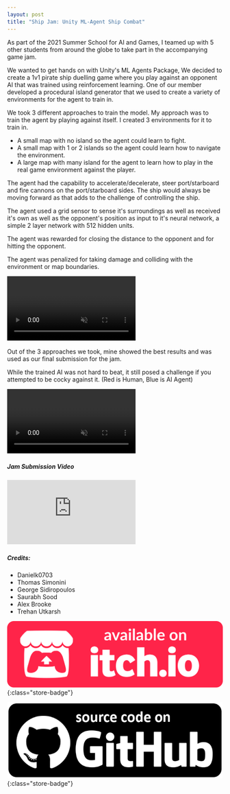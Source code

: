 ```yaml
---
layout: post
title: "Ship Jam: Unity ML-Agent Ship Combat"
---
```


As part of the 2021 Summer School for AI and Games, I teamed up with 5 other students from around the globe to take part in the accompanying game jam. 

We wanted to get hands on with Unity's ML Agents Package, We decided to create a 1v1 pirate ship duelling game where you play against an opponent AI that was trained using reinforcement learning. One of our member developed a procedural island generator that we used to create a variety of environments for the agent to train in.

We took 3 different approaches to train the model. My approach was to train the agent by playing against itself. I created 3 environments for it to train in.
- A small map with no island so the agent could learn to fight.
- A small map with 1 or 2 islands so the agent could learn how to navigate the environment.
- A large map with many island for the agent to learn how to play in the real game environment against the player.

The agent had the capability to accelerate/decelerate, steer port/starboard and fire cannons on the port/starboard sides. The ship would always be moving forward as that adds to the challenge of controlling the ship.

The agent used a grid sensor to sense it's surroundings as well as received it's own as well as the opponent's position as input to it's neural network, a simple 2 layer network with 512 hidden units.

The agent was rewarded for closing the distance to the opponent and for hitting the opponent.

The agent was penalized for taking damage and colliding with the environment or map boundaries.

<video autoplay muted loop class="post-video">
      <source src="/assets/media/shipjam_training_vid.mp4" type="video/mp4">
</video>

Out of the 3 approaches we took, mine showed the best results and was used as our final submission for the jam.

While the trained AI was not hard to beat, it still posed a challenge if you attempted to be cocky against it. (Red is Human, Blue is AI Agent)

<video autoplay muted loop class="post-video">
      <source src="/assets/media/shipjam_gameplay_vid.mp4" type="video/mp4">
</video>

##### Jam Submission Video

<div class="yt-video-holder">
    <iframe class="yt-video" src="https://www.youtube.com/embed/mNmoC6lY2u8" title="YouTube video player" frameborder="0" allow="accelerometer; autoplay; clipboard-write; encrypted-media; gyroscope; picture-in-picture" allowfullscreen></iframe>
</div>

##### Credits:

- Danielk0703
- Thomas Simonini
- George Sidiropoulos
- Saurabh Sood
- Alex Brooke
- Trehan Utkarsh


[![itch.io Store Link](/assets/media/itch-store-badge.svg)](https://danielk0703.itch.io/ship-jam){:class="store-badge"}

[![Github Link](/assets/media/github-badge.png)](https://github.com/Danielk0703/Game-AI-School-2021-AI-Game-Jam){:class="store-badge"}     